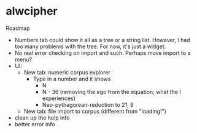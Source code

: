 # alwcipher

Roadmap
- Numbers tab could show it all as a tree or a string list. However, I had too many problems with the tree. For now, it's just a widget.
- No real error checking on import and such. Perhaps move import to a menu?
- UI:
    - New tab: numeric corpus explorer
        - Type in a number and it shows
            - N
            - N - 36 (removing the ego from the equation; what the I experiences)
            - Neo-pythagorean-reduction to 21, 9
    - New tab: file import to corpus (different from "loading!")
- clean up the help info
- better error info

